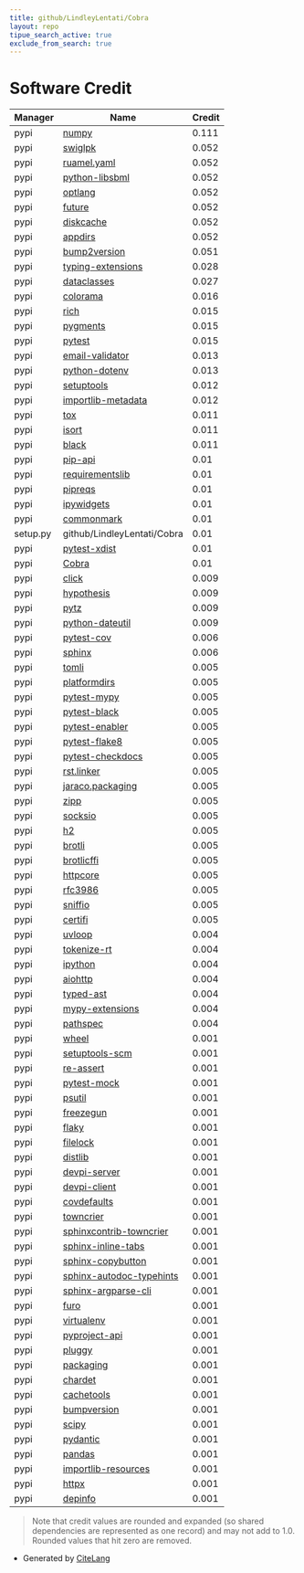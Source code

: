 ```yaml
---
title: github/LindleyLentati/Cobra
layout: repo
tipue_search_active: true
exclude_from_search: true
---
```

# Software Credit

|Manager|Name|Credit|
|-------|----|------|
|pypi|[numpy](https://www.numpy.org)|0.111|
|pypi|[swiglpk](https://github.com/biosustain/swiglpk)|0.052|
|pypi|[ruamel.yaml](https://sourceforge.net/p/ruamel-yaml/code/ci/default/tree)|0.052|
|pypi|[python-libsbml](http://sbml.org)|0.052|
|pypi|[optlang](https://github.com/opencobra/optlang)|0.052|
|pypi|[future](https://python-future.org)|0.052|
|pypi|[diskcache](http://www.grantjenks.com/docs/diskcache/)|0.052|
|pypi|[appdirs](http://github.com/ActiveState/appdirs)|0.052|
|pypi|[bump2version](https://pypi.org/project/bump2version)|0.051|
|pypi|[typing-extensions](https://pypi.org/project/typing-extensions)|0.028|
|pypi|[dataclasses](https://pypi.org/project/dataclasses)|0.027|
|pypi|[colorama](https://pypi.org/project/colorama)|0.016|
|pypi|[rich](https://github.com/willmcgugan/rich)|0.015|
|pypi|[pygments](https://pypi.org/project/pygments)|0.015|
|pypi|[pytest](https://pypi.org/project/pytest)|0.015|
|pypi|[email-validator](https://pypi.org/project/email-validator)|0.013|
|pypi|[python-dotenv](https://pypi.org/project/python-dotenv)|0.013|
|pypi|[setuptools](https://pypi.org/project/setuptools)|0.012|
|pypi|[importlib-metadata](https://pypi.org/project/importlib-metadata)|0.012|
|pypi|[tox](https://tox.readthedocs.io)|0.011|
|pypi|[isort](https://pycqa.github.io/isort/)|0.011|
|pypi|[black](https://github.com/psf/black)|0.011|
|pypi|[pip-api](https://pypi.org/project/pip-api)|0.01|
|pypi|[requirementslib](https://pypi.org/project/requirementslib)|0.01|
|pypi|[pipreqs](https://pypi.org/project/pipreqs)|0.01|
|pypi|[ipywidgets](https://pypi.org/project/ipywidgets)|0.01|
|pypi|[commonmark](https://pypi.org/project/commonmark)|0.01|
|setup.py|github/LindleyLentati/Cobra|0.01|
|pypi|[pytest-xdist](https://pypi.org/project/pytest-xdist)|0.01|
|pypi|[Cobra](https://opencobra.github.io/cobrapy)|0.01|
|pypi|[click](https://pypi.org/project/click)|0.009|
|pypi|[hypothesis](https://pypi.org/project/hypothesis)|0.009|
|pypi|[pytz](https://pypi.org/project/pytz)|0.009|
|pypi|[python-dateutil](https://pypi.org/project/python-dateutil)|0.009|
|pypi|[pytest-cov](https://pypi.org/project/pytest-cov)|0.006|
|pypi|[sphinx](https://pypi.org/project/sphinx)|0.006|
|pypi|[tomli](https://pypi.org/project/tomli)|0.005|
|pypi|[platformdirs](https://pypi.org/project/platformdirs)|0.005|
|pypi|[pytest-mypy](https://pypi.org/project/pytest-mypy)|0.005|
|pypi|[pytest-black](https://pypi.org/project/pytest-black)|0.005|
|pypi|[pytest-enabler](https://pypi.org/project/pytest-enabler)|0.005|
|pypi|[pytest-flake8](https://pypi.org/project/pytest-flake8)|0.005|
|pypi|[pytest-checkdocs](https://pypi.org/project/pytest-checkdocs)|0.005|
|pypi|[rst.linker](https://pypi.org/project/rst.linker)|0.005|
|pypi|[jaraco.packaging](https://pypi.org/project/jaraco.packaging)|0.005|
|pypi|[zipp](https://pypi.org/project/zipp)|0.005|
|pypi|[socksio](https://pypi.org/project/socksio)|0.005|
|pypi|[h2](https://pypi.org/project/h2)|0.005|
|pypi|[brotli](https://pypi.org/project/brotli)|0.005|
|pypi|[brotlicffi](https://pypi.org/project/brotlicffi)|0.005|
|pypi|[httpcore](https://pypi.org/project/httpcore)|0.005|
|pypi|[rfc3986](https://pypi.org/project/rfc3986)|0.005|
|pypi|[sniffio](https://pypi.org/project/sniffio)|0.005|
|pypi|[certifi](https://pypi.org/project/certifi)|0.005|
|pypi|[uvloop](https://pypi.org/project/uvloop)|0.004|
|pypi|[tokenize-rt](https://pypi.org/project/tokenize-rt)|0.004|
|pypi|[ipython](https://pypi.org/project/ipython)|0.004|
|pypi|[aiohttp](https://pypi.org/project/aiohttp)|0.004|
|pypi|[typed-ast](https://pypi.org/project/typed-ast)|0.004|
|pypi|[mypy-extensions](https://pypi.org/project/mypy-extensions)|0.004|
|pypi|[pathspec](https://pypi.org/project/pathspec)|0.004|
|pypi|[wheel](https://github.com/pypa/wheel)|0.001|
|pypi|[setuptools-scm](https://pypi.org/project/setuptools-scm)|0.001|
|pypi|[re-assert](https://pypi.org/project/re-assert)|0.001|
|pypi|[pytest-mock](https://pypi.org/project/pytest-mock)|0.001|
|pypi|[psutil](https://pypi.org/project/psutil)|0.001|
|pypi|[freezegun](https://pypi.org/project/freezegun)|0.001|
|pypi|[flaky](https://pypi.org/project/flaky)|0.001|
|pypi|[filelock](https://pypi.org/project/filelock)|0.001|
|pypi|[distlib](https://pypi.org/project/distlib)|0.001|
|pypi|[devpi-server](https://pypi.org/project/devpi-server)|0.001|
|pypi|[devpi-client](https://pypi.org/project/devpi-client)|0.001|
|pypi|[covdefaults](https://pypi.org/project/covdefaults)|0.001|
|pypi|[towncrier](https://pypi.org/project/towncrier)|0.001|
|pypi|[sphinxcontrib-towncrier](https://pypi.org/project/sphinxcontrib-towncrier)|0.001|
|pypi|[sphinx-inline-tabs](https://pypi.org/project/sphinx-inline-tabs)|0.001|
|pypi|[sphinx-copybutton](https://pypi.org/project/sphinx-copybutton)|0.001|
|pypi|[sphinx-autodoc-typehints](https://pypi.org/project/sphinx-autodoc-typehints)|0.001|
|pypi|[sphinx-argparse-cli](https://pypi.org/project/sphinx-argparse-cli)|0.001|
|pypi|[furo](https://pypi.org/project/furo)|0.001|
|pypi|[virtualenv](https://pypi.org/project/virtualenv)|0.001|
|pypi|[pyproject-api](https://pypi.org/project/pyproject-api)|0.001|
|pypi|[pluggy](https://pypi.org/project/pluggy)|0.001|
|pypi|[packaging](https://pypi.org/project/packaging)|0.001|
|pypi|[chardet](https://pypi.org/project/chardet)|0.001|
|pypi|[cachetools](https://pypi.org/project/cachetools)|0.001|
|pypi|[bumpversion](https://github.com/peritus/bumpversion)|0.001|
|pypi|[scipy](https://www.scipy.org)|0.001|
|pypi|[pydantic](https://github.com/samuelcolvin/pydantic)|0.001|
|pypi|[pandas](https://pandas.pydata.org)|0.001|
|pypi|[importlib-resources](https://github.com/python/importlib_resources)|0.001|
|pypi|[httpx](https://github.com/encode/httpx)|0.001|
|pypi|[depinfo](https://github.com/Midnighter/dependency-info)|0.001|


> Note that credit values are rounded and expanded (so shared dependencies are represented as one record) and may not add to 1.0. Rounded values that hit zero are removed.


- Generated by [CiteLang](https://github.com/vsoch/citelang)
